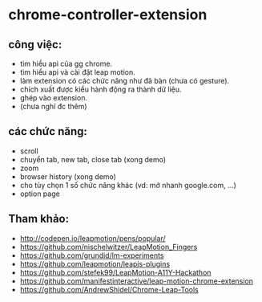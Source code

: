 # chrome-controller-extension
## công việc:
- tìm hiểu api của gg chrome.
- tìm hiểu api và cài đặt leap motion.
- làm extension có các chức năng như đã bàn (chưa có gesture).
- chích xuất được kiểu hành động ra thành dữ liệu.
- ghép vào extension.
- (chưa nghĩ đc thêm)

## các chức năng:
- scroll
- chuyển tab, new tab, close tab (xong demo)
- zoom
- browser history (xong demo)
- cho tùy chọn 1 số chức năng khác (vd: mở nhanh google.com, ...)
- option page

## Tham khảo: 
- http://codepen.io/leapmotion/pens/popular/
- https://github.com/nischelwitzer/LeapMotion_Fingers
- https://github.com/grundid/lm-experiments
- https://github.com/leapmotion/leapjs-plugins
- https://github.com/stefek99/LeapMotion-A11Y-Hackathon
- https://github.com/manifestinteractive/leap-motion-chrome-extension
- https://github.com/AndrewShidel/Chrome-Leap-Tools
